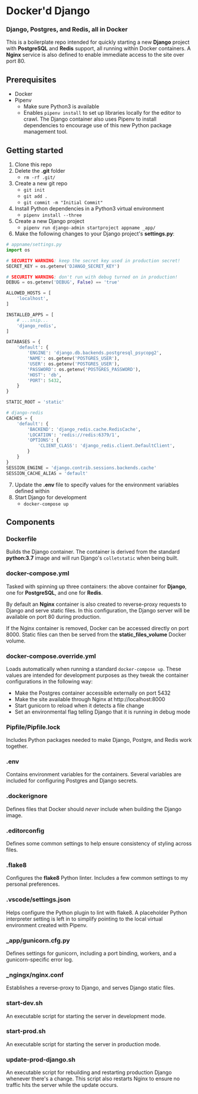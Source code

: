 # Docker'd Django
### Django, Postgres, and Redis, all in Docker

This is a boilerplate repo intended for quickly starting a new **Django** project with **PostgreSQL** and **Redis** support, all running within Docker containers. A **Nginx** service is also defined to enable immediate access to the site over port 80.

## Prerequisites

- Docker
- Pipenv
  - Make sure Python3 is available
  - Enables `pipenv install` to set up libraries locally for the editor to crawl. The Django container also uses Pipenv to install dependencies to encourage use of this new Python package management tool.

## Getting started

1. Clone this repo
2. Delete the **.git** folder
    - `rm -rf .git/`
3. Create a new git repo
    - `git init`
    - `git add .`
    - `git commit -m "Initial Commit"`
4. Install Python dependencies in a Python3 virtual environment
    - `pipenv install --three`
5. Create a new Django project
    - `pipenv run django-admin startproject appname _app/`
6. Make the following changes to your Django project's **settings.py**:

```py
# appname/settings.py
import os

# SECURITY WARNING: keep the secret key used in production secret!
SECRET_KEY = os.getenv('DJANGO_SECRET_KEY')

# SECURITY WARNING: don't run with debug turned on in production!
DEBUG = os.getenv('DEBUG', False) == 'true'

ALLOWED_HOSTS = [
    'localhost',
]

INSTALLED_APPS = [
    # ...snip...
    'django_redis',
]

DATABASES = {
    'default': {
        'ENGINE': 'django.db.backends.postgresql_psycopg2',
        'NAME': os.getenv('POSTGRES_USER'),
        'USER': os.getenv('POSTGRES_USER'),
        'PASSWORD': os.getenv('POSTGRES_PASSWORD'),
        'HOST': 'db',
        'PORT': 5432,
    }
}

STATIC_ROOT = 'static'

# django-redis
CACHES = {
    'default': {
        'BACKEND': 'django_redis.cache.RedisCache',
        'LOCATION': 'redis://redis:6379/1',
        'OPTIONS': {
            'CLIENT_CLASS': 'django_redis.client.DefaultClient',
        }
    }
}
SESSION_ENGINE = 'django.contrib.sessions.backends.cache'
SESSION_CACHE_ALIAS = 'default'
```

7. Update the **.env** file to specify values for the environment variables defined within
8. Start Django for development
    - `docker-compose up`

## Components

### Dockerfile

Builds the Django container. The container is derived from the standard **python:3.7** image and will run Django's `colletstatic` when being built.

### docker-compose.yml

Tasked with spinning up three containers: the above container for **Django**, one for **PostgreSQL**, and one for **Redis**.

By default an **Nginx** container is also created to reverse-proxy requests to Django and serve static files. In this configuration, the Django server will be available on port 80 during production.

If the Nginx container is removed, Docker can be accessed directly on port 8000. Static files can then be served from the **static_files_volume** Docker volume.

### docker-compose.override.yml

Loads automatically when running a standard `docker-compose up`. These values are intended for development purposes as they tweak the container configurations in the following way:

- Make the Postgres container accessible externally on port 5432
- Make the site available through Nginx at http://localhost:8000
- Start gunicorn to reload when it detects a file change
- Set an environmental flag telling Django that it is running in debug mode

### Pipfile/Pipfile.lock

Includes Python packages needed to make Django, Postgre, and Redis work together.

### .env

Contains environment variables for the containers. Several variables are included for configuring Postgres and Django secrets.

### .dockerignore

Defines files that Docker should _never_ include when building the Django image.

### .editorconfig

Defines some common settings to help ensure consistency of styling across files.

### .flake8

Configures the **flake8** Python linter. Includes a few common settings to my personal preferences.

### .vscode/settings.json

Helps configure the Python plugin to lint with flake8. A placeholder Python interpreter setting is left in to simplify pointing to the local virtual environment created with Pipenv.

### _app/gunicorn.cfg.py

Defines settings for gunicorn, including a port binding, workers, and a gunicorn-specific error log.

### _ngingx/nginx.conf

Establishes a reverse-proxy to Django, and serves Django static files.

### start-dev.sh

An executable script for starting the server in development mode.

### start-prod.sh

An executable script for starting the server in production mode.

### update-prod-django.sh

An executable script for rebuilding and restarting production Django whenever there's a change. This script also restarts Nginx to ensure no traffic hits the server while the update occurs.

